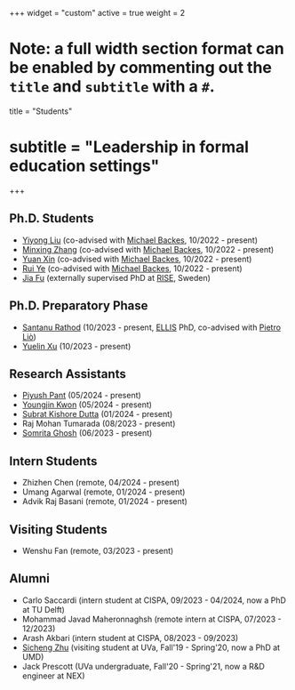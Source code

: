 +++
widget = "custom"
active = true
weight = 2

# Note: a full width section format can be enabled by commenting out the `title` and `subtitle` with a `#`.
title = "Students"
# subtitle = "Leadership in formal education settings"
+++

<h2>Ph.D. Students</h2>

+ [Yiyong Liu](https://liu199604.github.io/) (co-advised with [Michael Backes](https://cispa.de/de/people/backes), 10/2022 - present)
+ [Minxing Zhang](https://minxingzhang.github.io/) (co-advised with [Michael Backes](https://cispa.de/de/people/backes), 10/2022 - present)
+ [Yuan Xin](https://applexy.github.io/) (co-advised with [Michael Backes](https://cispa.de/de/people/backes), 10/2022 - present)
+ [Rui Ye](https://cispa.de/de/people/rui.ye) (co-advised with [Michael Backes](https://cispa.de/de/people/backes), 10/2022 - present)
+ [Jia Fu](https://jasonfu1998.github.io/) (externally supervised PhD at [RISE](https://www.ri.se/en), Sweden)

<h2>Ph.D. Preparatory Phase</h2>

+ [Santanu Rathod](https://ellis.eu/projects/towards-efficient-and-reliable-deep-learning-systems-using-geometric-methods) (10/2023 - present, [ELLIS](https://ellis.eu/) PhD, co-advised with [Pietro Liò](https://www.cl.cam.ac.uk/~pl219/))
+ [Yuelin Xu](https://scholar.google.com/citations?user=-cwTgtkAAAAJ&hl=en&oi=sra) (10/2023 - present)

<h2>Research Assistants</h2>

+ [Piyush Pant](https://cispa.de/en/people/c01pipa) (05/2024 - present)
+ [Youngjin Kwon](https://cispa.de/en/people/c01yokw) (05/2024 - present)
+ [Subrat Kishore Dutta](https://cispa.de/de/people/c01sudu) (01/2024 - present)
+ Raj Mohan Tumarada (08/2023 - present)
+ [Somrita Ghosh](https://cispa.de/de/people/c01sogh) (06/2023 - present)

<h2>Intern Students</h2>

+ Zhizhen Chen (remote, 04/2024 - present)
+ Umang Agarwal (remote, 01/2024 - present)
+ Advik Raj Basani (remote, 01/2024 - present)

<h2>Visiting Students</h2>

+ Wenshu Fan (remote, 03/2023 - present)

<h2>Alumni</h2>

+ Carlo Saccardi (intern student at CISPA, 09/2023 - 04/2024, now a PhD at TU Delft)
+ Mohammad Javad Maheronnaghsh (remote intern at CISPA, 07/2023 - 12/2023)
+ Arash Akbari (intern student at CISPA, 08/2023 - 09/2023)
+ [Sicheng Zhu](https://schzhu.github.io/) (visiting student at UVa, Fall'19 - Spring'20, now a PhD at UMD)
+ Jack Prescott (UVa undergraduate, Fall'20 - Spring'21, now a R&D engineer at NEX)

